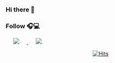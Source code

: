 ### Hi there 👋

### Follow 🎧💻
<!--
**iwonman/iwonman** is a ✨ _special_ ✨ repository because its `README.md` (this file) appears on your GitHub profile.

Here are some ideas to get you started:

- 🔭 I’m currently working on ...
- 🌱 I’m currently learning ...
- 👯 I’m looking to collaborate on ...
- 🤔 I’m looking for help with ...
- 💬 Ask me about ...
- 📫 How to reach me: ...
- 😄 Pronouns: ...
- ⚡ Fun fact: ...
-->

<a href="https://www.instagram.com/iwonman_/">
    <img 
        src="http://img.shields.io/badge/--Instagram222222?style=flat&logo=Instagram&link=https://www.instagram.com/iwonman_/"
        style="height : auto; margin-left : 20px; margin-right : 20px;"/>	
</a>
<a href="https://velog.io/@iwon">	
    <img 
        src="http://img.shields.io/badge/-Velog222222?style=flat&logo=Vector Logo Zone&link=https://velog.io/@iwon"
        style="height : auto; margin-left : 20px; margin-right : 20px;"/>
</a>
  <div align=center>
	
[![Hits](https://hits.seeyoufarm.com/api/count/incr/badge.svg?url=https%3A%2F%2Fgithub.com%2Fiwonman&count_bg=%2379C83D&title_bg=%23555555&icon=&icon_color=%23E7E7E7&title=hits&edge_flat=false)](https://hits.seeyoufarm.com)
	
  </div>
